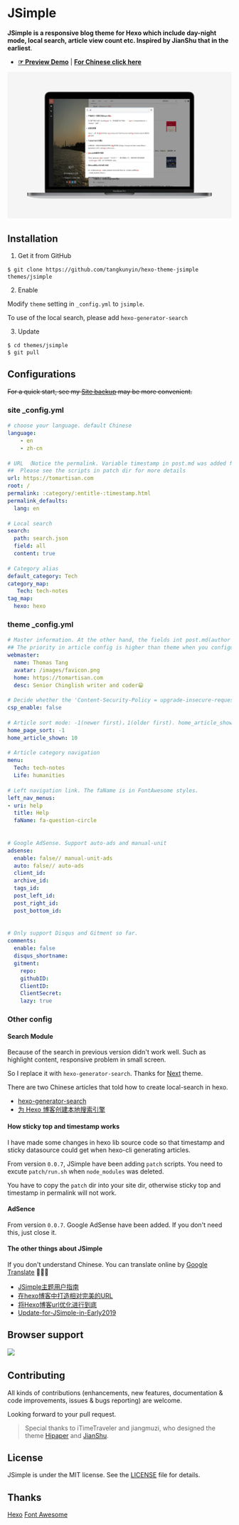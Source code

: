 # JSimple

**JSimple is a responsive blog theme for Hexo which include day-night mode, local search, article view count etc. Inspired by JianShu that in the earliest**.

- [**☞ Preview Demo**](https://tomartisan.com) | [**For Chinese click here**](https://github.com/tangkunyin/hexo-theme-jsimple/blob/master/README.zhCN.md)

![JSimple-Snapshot-Macbook Pro15](/source/images/JSimple-Snapshot-Macbook%20Pro15.png)

<!--more-->

## Installation

 1. Get it from GitHub

 ```shell
 $ git clone https://github.com/tangkunyin/hexo-theme-jsimple themes/jsimple
 ```
 2. Enable

 Modify `theme` setting in `_config.yml` to `jsimple`.

 To use of the local search, please add `hexo-generator-search`

 3. Update

 ```shell
 $ cd themes/jsimple
 $ git pull
 ```

## Configurations

~~For a quick start, see my [Site backup](https://github.com/shuoit/blog) may be more convenient.~~

### site _config.yml

```yml
# choose your language. default Chinese
language:
    - en
    - zh-cn

# URL （Notice the permalink. Variable timestamp in post.md was added from hexo lib source）
##  Please see the scripts in patch dir for more details
url: https://tomartisan.com
root: /
permalink: :category/:entitle-:timestamp.html
permalink_defaults:
  lang: en

# Local search
search:
  path: search.json
  field: all
  content: true
  
# Category alias
default_category: Tech
category_map:
   Tech: tech-notes
tag_map:
  hexo: hexo
```


### theme _config.yml

```yml
# Master information. At the other hand, the fields int post.md(author|avatar|authorLink|authorAbout|authorDesc）also have the same effects
## The priority in article config is higher than theme when you configuring at the same time. This used for multiplayer creation 
webmaster:
  name: Thomas Tang
  avatar: /images/favicon.png
  home: https://tomartisan.com
  desc: Senior Chinglish writer and coder😁️️

# Decide whether the 'Content-Security-Policy = upgrade-insecure-requests' will be add in head tag.
csp_enable: false

# Article sort mode: -1(newer first)，1(older first). home_article_shown means paging count
home_page_sort: -1
home_article_shown: 10

# Article category navigation 
menu:
  Tech: tech-notes
  Life: humanities

# Left navigation link. The faName is in FontAwesome styles.
left_nav_menus:
- uri: help
  title: Help
  faName: fa-question-circle
  
  
# Google AdSense. Support auto-ads and manual-unit
adsense:
  enable: false// manual-unit-ads
  auto: false// auto-ads
  client_id:
  archive_id:
  tags_id:    
  post_left_id:
  post_right_id:
  post_bottom_id:


# Only support Disqus and Gitment so far.
comments:
  enable: false
  disqus_shortname:
  gitment:
    repo:
    githubID:
    ClientID:
    ClientSecret:
    lazy: true
```

### Other config


#### Search Module

Because of the search in previous version didn't work well. Such as highlight content, responsive problem in small screen.

So I replace it with `hexo-generator-search`. Thanks for [Next](https://github.com/theme-next/hexo-theme-next) theme.

There are two Chinese articles that told how to create local-search in hexo.

- [hexo-generator-search](https://github.com/wzpan/hexo-generator-search)
- [为 Hexo 博客创建本地搜索引擎](https://liam.page/2017/09/21/local-search-engine-in-Hexo-site/)


#### How sticky top and timestamp works

 I have made some changes in hexo lib source code so that timestamp and sticky datasource could get when hexo-cli generating articles.
 
 From version `0.0.7`, JSimple have been adding `patch` scripts. You need to excute `patch/run.sh` when `node_modules` was deleted.
  
 You have to copy the `patch` dir into your site dir, otherwise sticky top and timestamp in permalink will not work.

#### AdSence

From version `0.0.7`. Google AdSense have been added. If you don't need this, just close it.


#### The other things about JSimple

If you don't understand Chinese. You can translate online by [Google Translate](https://translate.google.com/)  🤣🤣🤣

- [JSimple主题用户指南](https://tomartisan.com/groceries/jsimple-usage/)
- [在hexo博客中打造相对完美的URL](https://tomartisan.com/groceries/hexo-perfect-link/)
- [将Hexo博客url优化进行到底](https://tomartisan.com/groceries/permalink-optimize-hexo/)
- [Update-for-JSimple-in-Early2019](https://tomartisan.com/groceries/the-update-for-jsimple-in-early2019/)


## Browser support

![](https://raw.githubusercontent.com/iTimeTraveler/hexo-theme-hipaper/master/source/preview/browser-support.png?raw=true)


## Contributing

All kinds of contributions (enhancements, new features, documentation & code improvements, issues & bugs reporting) are welcome.

Looking forward to your pull request.

> Special thanks to iTimeTraveler and jiangmuzi, who designed the theme [Hipaper](https://github.com/iTimeTraveler/hexo-theme-hipaper) and [JianShu](https://github.com/jiangmuzi/jianshu).


## License

JSimple is under the MIT license. See the [LICENSE](https://github.com/tangkunyin/hexo-theme-jsimple/blob/master/LICENSE) file for details.

## Thanks

[Hexo](https://hexo.io)
[Font Awesome](http://fontawesome.io)


